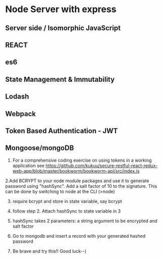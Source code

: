 # Node Server with express 
## Server side / Isomorphic  JavaScript
## REACT
## es6
## State Management & Immutability
## Lodash
## Webpack
## Token Based Authentication - JWT
## Mongoose/mongoDB

1. For a comprehensive coding exercise on using tokens in a working application see https://github.com/kukuu/secure-restful-react-redux-web-app/blob/master/bookworm/bookworm-api/src/index.js 

2.Add BCRYPT to your node module packages and use it to generate password using "hashSync". Add a salt factor of 10 to the signature. This can be done by switching to node at the CLI (>node)

3. require bcrypt and store in state variable, say bcrypt

4. follow step 2. Attach hashSync to state variable in 3

5. hashSync takes 2 parameters:  a string argument to be encrypted and salt factor

6. Go to mongodb and insert a record with your generated hashed password

7. Be brave and try this!! Good luck--)
